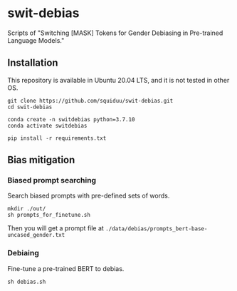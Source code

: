 # swit-debias
Scripts of "Switching [MASK] Tokens for Gender Debiasing in Pre-trained Language Models."

## Installation
This repository is available in Ubuntu 20.04 LTS, and it is not tested in other OS.
```
git clone https://github.com/squiduu/swit-debias.git
cd swit-debias

conda create -n switdebias python=3.7.10
conda activate switdebias

pip install -r requirements.txt
```

## Bias mitigation
### Biased prompt searching
Search biased prompts with pre-defined sets of words.
```
mkdir ./out/
sh prompts_for_finetune.sh
```
Then you will get a prompt file at `./data/debias/prompts_bert-base-uncased_gender.txt`

### Debiaing
Fine-tune a pre-trained BERT to debias.
```
sh debias.sh
```
